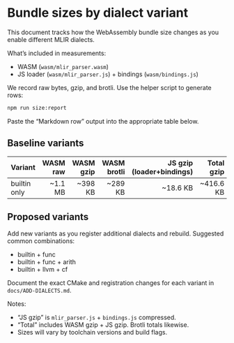# Bundle sizes by dialect variant

This document tracks how the WebAssembly bundle size changes as you enable different MLIR dialects.

What’s included in measurements:

- WASM (`wasm/mlir_parser.wasm`)
- JS loader (`wasm/mlir_parser.js`) + bindings (`wasm/bindings.js`)

We record raw bytes, gzip, and brotli. Use the helper script to generate rows:

```bash
npm run size:report
```

Paste the “Markdown row” output into the appropriate table below.

## Baseline variants

| Variant | WASM raw | WASM gzip | WASM brotli | JS gzip (loader+bindings) | Total gzip | Total brotli |
| --- | ---: | ---: | ---: | ---: | ---: | ---: |
| builtin only | ~1.1 MB | ~398 KB | ~289 KB | ~18.6 KB | ~416.6 KB | ~306 KB |

## Proposed variants

Add new variants as you register additional dialects and rebuild. Suggested common combinations:

- builtin + func
- builtin + func + arith
- builtin + llvm + cf

Document the exact CMake and registration changes for each variant in `docs/ADD-DIALECTS.md`.

Notes:

- “JS gzip” is `mlir_parser.js` + `bindings.js` compressed.
- “Total” includes WASM gzip + JS gzip. Brotli totals likewise.
- Sizes will vary by toolchain versions and build flags.
